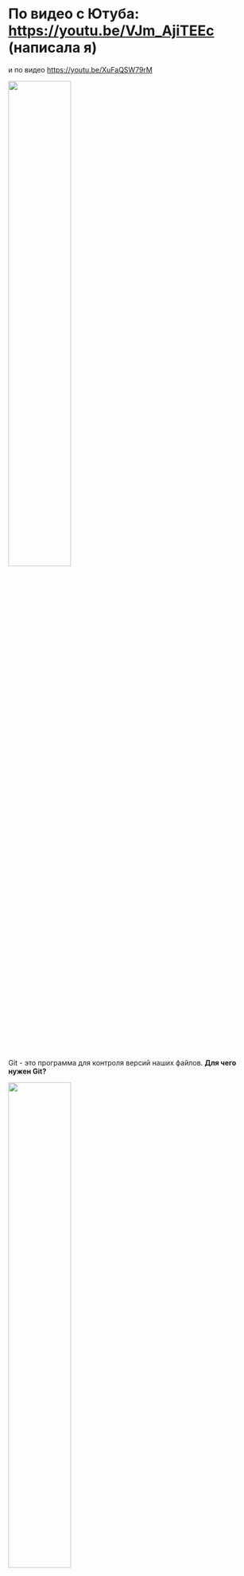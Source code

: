 
# По видео с Ютуба:    https://youtu.be/VJm_AjiTEEc  (написала я)
и по видео https://youtu.be/XuFaQSW79rM

<img src="https://github.com/user-attachments/assets/1632c6b0-17e0-411e-bd75-e3a89396ad72" width="50%" />

Git - это программа для контроля версий наших файлов.
**Для чего нужен Git?**

<img src="https://github.com/user-attachments/assets/1507164c-9f36-4e04-abc7-58efb18cbc87" width="50%" />

Мы работаем над каким-то проектом и, например, вносим какие-то изменения в наш код.  Но иногда нам нужно вернуться к прошлому состоянию кода в проекте (которое было, например 2 недели назад).

За это время мы могли поменять кучу строчек кода не в одном файле, а в сотне файлов проекта. Именно поэтому такие проекты отдают под контроль специальной программы Git.
Git наблюдает за всеми файлами внутри такой папки с вашим проетом и запоминает  все изменения текста во всех файлах в разные моменты времени. Поэтому с его помощью мы всегда можем увидеть, как код в наших файлах выглядел в определенную дату, а также быстро перейти на эту версию файлов.

Локальный репозиторий  и созданный на его основе удаленный репозиторий (копия локального) постоянно связаны м/у собой. Эту связь обеспечивает Git. 

<img src="https://github.com/user-attachments/assets/a8625667-b5dd-454b-9d05-a62ea06b5d8a" width="50%" />

## Публикация изменений в файлах в GitHub:

Делая изменения в файлах в нашем локальном репозитории, когда мы готовы, то можем **сказать гиту**, чтобы он опубликовал все эти изменения в удаленную копию.
Но самостоятельно Гит ничего делать не будет!!!  Он опубликует, только когда вы явно ему скажете об этом.  
Поэтому не стоит переживать о том, что кто-то тут же увидит, какого кринжа вы навалили в коде.


Когда мы загрузим наш новый код в удаленный репозиторий, то другие смогут скачать его на свои ПК. (а точнее не его самого, а только **копию**)
Они возьмут ваш удаленный репозиторий и на своих ПК на его основе создадут локальный репозиторий. Но это будет уже другая копия, не такая же как у вас! У каждого пользователя своя копия репозитория.



## Скачивание копии удаленного репозитория на свой ПК:
Сначала в консоли нужно перейти в папку, куда хотим скачать копию удаленного репозитория. (с помощью команды cd в терминале)

Далее запускаем команду **`git clone [url удаленного репозитория с GitHub]`**. Например,   **git clone  https://github.com/Elenka-Frontendka/git_test.git**

<img src="https://github.com/user-attachments/assets/dbb8ee95-91d0-46ee-bf27-4ba22af95fd8" width="50%" />

После этого у нас на компе появится новая папка со всеми файлами, что лежат в удаленном репозитории.
И эта папка сразу является вашим **локальным репозиторием**.
И этот локальный репозиторий уже автоматически связан с удаленным.
Но опять же, когда мы внесем какие-то изменения в локальном репозитории, они никак не будут отражены в удаленном!
Они появятся в удаленном, только когда мы явно скажем гиту о том, что нужно загрузить их в облако.

_____
Команда **`git clone [url удаленного репозитория с GitHub]`** скачивает из интернета (с сайта GitHub) нужный репозиторий на ваш компьютер. 
Такой скачанный репозиторий сразу находится под управлением Git на вашем компьютере.


## КОММИТЫ. Внесение изменений в файл в вашем локальном репозитории.
В локальном репозитории есть файл README.md.   Внесем в него изменения (добавим такой-то текст)

Внутри репозитория можно выполнить команду **git status**. Она выведет нам в консоль информацию обо всех незакоммиченных файлах в Гит-репозитории (подсветит их красным). Т.е. о тех, чью версию мы изменили, но еще не сохранили эти изменения внутри Гита.

<img src="https://github.com/user-attachments/assets/b923b41a-55dc-4a53-9d64-f08f0699f2dc" width="50%" />

Сохранение конкретной версии файла внутри Гита называется **коммитом**. Т.е. чтобы в будущем была возможность всегда быстро прыгнуть именно на эту версию файла, то это его состояние нужно закоммитеть в гит.

Сначала гиту нужно сказать, какие именно изменения в файле мы хотим сохранить в виде отдельной версии. (= коммита внутри гита)

<img src="https://github.com/user-attachments/assets/fac78b6d-630c-40e7-965c-077e190151ad" width="50%" />

Используют команду **git add**. После этой команды нужно указать имена файлов или папок, которые хотим подготовитьк сохранению. 
Чтобы подготовить **сразу все** файлы из текущей директории, можно написать точку ".", которая указывает на директорию, в которой мы прямо сейчас и находимся.

<img src="https://github.com/user-attachments/assets/a8bbbdb9-1d35-4746-95f7-61e2b37ab777" width="50%" />


Если введем команду **git status**, то теперь Гит знает что изменения в нашем файле уже готовы к сохранению.

<img src="https://github.com/user-attachments/assets/0242aba7-0915-4b21-807a-3fe4534f9e8a" width="50%" />

То место, где сейчас гит хранит информацию о том, какие именно файлы готовы к коммиту, называется **ИНДЕКС ГИТА** (staging area)

Только те файлы, что находятся в индексе, попадут в следующий коммит.
Когда добавили изменения в индекс и теперь готовы сохранить в истории гита, то необходимо выполнить команду **`git commit -m "message"`**.

Команда **`git commit -m "message"`** позволяет сообщить Git-у, что нужно сохранить данную версию файла.

<img src="https://github.com/user-attachments/assets/d0bbb318-d308-4bdd-83e2-dc981f7cc2dc" width="50%" />


У нее есть параметр "**-m**" (= message), после которого в ковычках можно указать сообщение **с описанием той версии файлов**, которую сохраняем. Тут мы передаем какую-то подпись с информацией о том, что мы что-то добавили или удалили в этой новой версии файлов.
После выполения команды, Гит запоминает и сообщения какие именно файлы были изменены, и как конкретно и когда именно, и кем.

<img src="https://github.com/user-attachments/assets/fe4b5331-fa02-458b-aab5-9132e2ef3c96" width="50%" />

Когда вы выполните **git commit**, то внутри гита создастся новый **`Чек-пойнт`**, который так и называется `Коммит`. По сути Гит запомнил то состояние файлов,  которое мы закоммитили. Теперь в любой момент сможем вернуться к этому состоянию по его номеру. У каждого коммита внутри Гита есть **уникальный номер** - **ХЭШ**.

<img src="https://github.com/user-attachments/assets/046540bd-6058-4692-88a5-b431f8390592" width="50%" />


<img src="https://github.com/user-attachments/assets/fb11e401-533b-46ed-9fc5-ebe39d4b9169" width="50%" />

Когда нам нужно перейти к определенной версии нашего проекта, которую мы закоммитили ранее, достаточно знать ее ХЭШ и выполнить спец. команду (см. ниже)


Коммитов можно делать сколько угодно, каждый раз сохраняя тем самым новые версии ваших файлов.
Гит  хранит всю историю коммитов.


Но что если мы хотим ЗАКОММИТЕТЬ только ЧАСТЬ измененных файлов, а над другими пока продолжить работу? Для того, чтобы сказать Git-у, какие именно файлы мы собираемся закоммитеть, есть удобная команда **`git add`**. 
Сам Git видит все ваши файлы, но просит вас перед коммитом явно сказать вам, хотите ди вы, чтобы он запомнил сразу все или же только ЧАСТЬ ваших изменений.
Поэтому в Git существует **специальное отделение**, в которое мы сначала должны пометить файлы, готовые к коммиту, а уже затем сохранять новую версию через git commit.
Такое отделение отделение для подготовки файлов к коммиту называется INDEX (или stage):

<img src="https://github.com/user-attachments/assets/d648e861-22a7-4877-b345-173f4c2fe6ca" width="50%" />


Команда **`git add (путь к файлу или папке)`**  служит для того, чтобы добавить измененные файлы в ИНДЕКС, пометив их этим для Git-а как готовые к коммиту.
Вместо параметра **(путь к файлу или папке)** часто передают просто точку ., которая обозначает текущую директорию, в которой вы находитесь. В индекс добавятся все файлы, которые есть в текущей папке.

<img src="https://github.com/user-attachments/assets/81610560-de26-4e7d-9360-57b86c3bb5ae" width="50%" />

<img src="https://github.com/user-attachments/assets/31269895-d05e-474c-9993-d11dc2aa716b" width="50%" />

Теперь, когда выполним команду git commit, в новую версию сохранятся только те изменения, что находились в индексе. А все остальные останутся как были.

<img src="https://github.com/user-attachments/assets/ac4f36bd-1aff-4f3f-8eaa-09e4a1f34ef5" width="50%" />


## Снова изменим файл README и Создадим **еще один Коммит** в гите с еще одной версией этого файла.
1) Добавим в файл немного текста (изменяем файл), 
2) Выполним команду **git add .** (помещаем измененные файлы в индекс)
3) **git commit -m "updated README again"** - сказать Гиту, что именно их мы хотим в будущем закоммитеть
4) **git push origin (имя ветки в удаленном репозитории)** - отправляем изменения на GitHub

<img src="https://github.com/user-attachments/assets/9d67d13b-b5cd-4b2e-998e-184e470a324f" width="50%" />

У каждого коммита есть уникальный Хэш, который позволяет вернуться во времени к этой версии, которую сохраняли в этой точке.
Команда **`git checkout (хэш-номер коммита, к  которому я хочу вернуться)`** возвращает нас к предыдущей версии файла ( по хэшу коммита):

<img src="https://github.com/user-attachments/assets/6dff14d1-420f-46ee-8d50-d735d942ddbb" width="50%" />


## Публикация изменений
Все эти коммиты находятся сейчас в вашем Локальном репозитории.  Т.е. если мы работаем с командой над каким-то общим проектом, то другие участники всё еще не видят внесенных изменений.
Но мы можем **все сделанные нами коммиты послать из локального репозитория на удаленный**, чтобы другие участники команды могли скачать эти коммиты себе из удаленного репозитория.

Для того, чтобы загрузить сделанные коммиты в удаленный репозиторий, находясь в терминале внутри локального репозитория, выполняем команду:
**`git push origin master`**
(* Любой локальный репозиторий в Гите знает свой удаленный репозиторий под кодовым именем **origin**. Далее указываем имя ветки изменений, в которую мы загружаем коммиты)

<img src="https://github.com/user-attachments/assets/d432b2fc-4b5d-48f1-b36e-ee659d853ce3" width="50%" />

Гит начнет посылать наши коммиты и состояния файлов в них на сервера ГитХаб в наш удаленный репозиторий. 
В Гитхабе будет лежать уже измененный файл с последним коммитом (но вся история изменений также там доступна).


## Если другой разработчик захочет подтянуть из общего удаленного репозитория наши изменения.
Предположим, что он клонировал свой проект еще ДО того, как вы запушили свои коммиты. Поэтому у него на компе всё еще старое состояние этого файла.
(Тут чтобы показать как это работает, мы можем создать на компе еще один 2-й локальный репозиторий, который привязан к тому же самому удаленному репозиторию)

<img src="https://github.com/user-attachments/assets/3da7b30c-bd31-4a7f-9304-3cbe31e98866" width="50%" />

Командой **git log** можем проверить, что состояние текущего файла еще старое, без изменений:

<img src="https://github.com/user-attachments/assets/8f8360ac-98e7-400e-85da-eec164dce381" width="50%" />


А чтобы **скачать наши коммиты из удаленного репозитория**, нужно из директории **его** локального репозитория выполнить команду **`git pull origin (имя ветки, из которой подгружаем коммиты)`**
Например, **git pull origin master**
Тогда увидим у себя на ПК самую последнюю версию изменений. Но мы получили не просто последнюю версию, а получили все коммиты, всю историю.

<img src="https://github.com/user-attachments/assets/6dbde672-7ca7-46f1-b381-4337d7597f74" width="50%" />

<img src="https://github.com/user-attachments/assets/0cc54f95-4765-411d-8fc7-959d0e568989" width="50%" />

Теперь если выполнить команду **`git log`**, то увидим все те коммиты, что до этого мы сделали в другом локальном репозитории и затем запушили их в удаленный.
Теперь мы уже из нового локального репозитория можем перемещаться по этим коммитам точно так же, как и автор в оригинальном с помощью **git checkout**.


## ВЕТКИ, переход на новую ветку 
Если бы все пользователи могли одновременно коммитеть изменения одного и того же кода, то это был бы сущий беспорядок! Поэтому в Git существует понятие веток.

<img src="https://github.com/user-attachments/assets/f1e99253-ea36-4547-a0eb-f735269c8960" width="50%" />

Ветка в Git - это последовательность коммитов,сделанная начиная от какого-то коммита в прошлом,  которые имеют определенное имя:

<img src="https://github.com/user-attachments/assets/9c4f70ce-4a32-4d7b-8e10-fbaf1fc4c4a9" width="50%" />

Например, 2 программиста склонировали репозиторий с GitHub и прямо сейчас смотрят на самый свежий последний коммит в новом проекте. Каждый из них собирается 
делать свою работу, начиная именно с этого коммита. Они могли бы делать свои задачи просто в той же последовательности коммитов:

<img src="https://github.com/user-attachments/assets/05945ec8-dbe8-41b2-820f-2909b55380a4" width="50%" />

Но тогда коммиты разных людей смешались бы и запутались бы что есть что. Поэтому каждый из них может на своем ПК создать отдельную ветку - собственную отдельную последовательность коммитов, начиная с последнего. А также могут дать своей ветке новое имя.

D любом локальном или удаленном репозитории всегда есть как **минимум одна ветка**. Она, как правило, называется **master** или **main**.

Но можем создавать сколько угодно других собственных веток. **``Для чего?``** Допустим, как разработчик мы работает над каким-то новым проектом и делаем огромную фичу. Она длинная 
- приходится изменить много файлов. Мы их постепенно меняем, добавляем новые коммиты.
  Но мы еще в процессе,  не закончили работу. Поэтому мы не хотели бы чтобы наши изменения прямо сейчас попадали в общий репозиторий. (Потому что тогда др. люди получат к ним доступ). У др. людей, которые
  скачают этот удаленный репозиторий с общими изменениями, будет нестабильная работа приложения - могут быть баги. 
Поэтому разработку отдельной ФИЧИ удобнее вести изолированно от стабильных коммитов, чтобы др. люди пока тоже могли работать  с репозиторием независимо от вас.

Когда мы создаем ветку в Git, то мы как бы отпачковываемся от существующей последовательности коммитов в новую изолированную со своим особым именем:

<img src="https://github.com/user-attachments/assets/22b7fa4f-eb7a-4c37-be64-09f87141be85" width="50%" />

В локальном репозитории мы можем посмотреть какие ветки в репозитории есть прямо сейчас с помощью команды **`git branch (имя новой ветки)`**:

<img src="https://github.com/user-attachments/assets/36099430-7916-4eda-be07-9d70e0f67c62" width="50%" />

<img src="https://github.com/user-attachments/assets/04c5633e-2d5e-494b-8b2b-735d32edf16e" width="50%" />


- Теперь разработчики могут работать параллельно, не мешая друг другу (каждый в совей ветке). 
А когда они закончат работу, то придет время объединить эти ветки в одну общую.
Каждая отдельная задача обычно делается в отдельной ветке. И лишь потом попадает в общую последовательность коммитов, где находятся изменения вообще всей команды.
Такая **общая ветка** обычно называется **master** или **main**.



<img src="https://github.com/user-attachments/assets/6ffd6b4a-55b9-43fc-901c-8643a37b1941" width="50%" />
 - В данном случае у нас только одна единственная ветка

Чтобы из ветки master создать новую ветку, нужно выполнить команду **`git branch (имя новой ветки)`**

<img src="https://github.com/user-attachments/assets/75b33a3b-d704-4d94-80da-212f179ee2a9" width="50%" />

-тут мы просто создали новую ветку, но находимся всё еще на старой (на оригинальной последовательности коммитов). Т.е. если мы сделаем коммит прямо сейчас, то
он всё еще попадет в старую ветку.

Чтобы переключиться на новую или любую другую ветку коммитов: **`git checkout (имя ветки, на которую хотим переключиться)`**. Если будем делать новые коммиты,
то они будут уже попадать в эту новую ветку.

<img src="https://github.com/user-attachments/assets/8dbb5d16-211f-4a82-9d54-4a240b1ec18b" width="50%" />

<img src="https://github.com/user-attachments/assets/bb9bf4c6-6ae1-45a0-9c17-32910982f8ad" width="50%" />

<img src="https://github.com/user-attachments/assets/603a234d-3bde-4814-819e-4a24e9a509a0" width="50%" />

<img src="https://github.com/user-attachments/assets/dd8fe446-f505-4998-9a12-a7fcedb1dae7" width="50%" />

 - звездочка рядом с названием ветки показывает, что мы переключились и работаеи  уже на этой ветке.


Когда мы создаем новую ветку, по умолчанию она создается на основе последнего коммита той ветки. на которой мы находились в  момент создания.
 - Таким образом, сейчас файлы ветки **`master`** и новой ветки **`feature`** абсолютно идентичные.

Теперь, если находясь в новой ветке, мы изменим наш файл README и по старой схеме сделаеи коммит наших изменений, то коммит будет сделан именно в  этой ветке, а не в master! :

<img src="https://github.com/user-attachments/assets/2fee2a4e-2810-47df-bcb7-9013258a0f41" width="50%" />

Если хотим переключиться на стабильную версию изменений в мастере, то достаточно просто вернуться на ветку master и все файлы будут автоматически 
соответствовать  последнему коммиту в мастере.

README будет в начальном состоянии, откуда мы пришли:

<img src="https://github.com/user-attachments/assets/ac4af180-cc15-4c50-8306-6686c00569c1" width="50%" />


Если теперь мы снова захотим вернуться на вторую ветку и продолжить неоконченную работу, то делаем чекаут на нее:    **`git checkout feature`** и обнаруживаем файл README  в том состоянии, в котором мы его и оставили

Т.о. разные разработчики могут работать в своих отдельных ветках, не мешая друг другу. Потом эти ветки могут оказаться в мастере, когда будут доведены до конца.



Сейчас новая ветка feature является локальной - она существует в в нашем локальном репозитории (на нашем компе), но ее еще нет в удаленном (где на серверах GitHub лежит общая для всей нашей команды копия). Т.е.  другие ее пока не могут увидеть:

<img src="https://github.com/user-attachments/assets/3855556b-565b-4dc7-a156-ca94d07836ba" width="50%" />


Чтобы ее опубликовать (отправить на GitHub), выполняем **`git push origin feature`**, находясь в локальной ветке, которую мы хотим опубликовать
Здесь вместо feature можно написать любое имя. Это имя ветки, которое мы хотим дать новой УДАЛЕННОЙ ветке на GitHub, в которую загрузим локальную ветку feature.
Обычно ее называют точно также, как она названа у нас и локально, чтобы не путаться.

Название ветки (**feature**) говорит о том, что на GitHub-е должна быть создана ветка с таким же названием, куда и попадут наши коммиты.

<img src="https://github.com/user-attachments/assets/7d8afa62-1c36-4e48-a949-5d291082b2fc" width="50%" />

Когда мы находимся в ветке с нашими коммитами, можем выполнить эту команду: 
<img src="https://github.com/user-attachments/assets/343a0970-8ec5-4a01-a757-6cda35181dec" width="50%" />

После этого коммит из локальной ветки публикуется в удаленном репозитории. Но теперь и другие участники команды могут видеть нашу ветку и переключаться м/у ею и мастером (также как и вы)

<img src="https://github.com/user-attachments/assets/e55b2730-ce4b-4790-a37c-fc4d21794348" width="50%" />


## СЛИЯНИЕ 
Допустим мы длительное время работали над какой-то фичёй и делали коммиты в ветке и наконец она готова и стабильна.
А теперь хотим перенести все изменения из ветки для разработки feature в основную ветку master, чтобы все программисты в проекте получили к ним доступ.
Также ваши изменения соединятся с остальными изменениями из других веток, которые др. разработчики тоже объединяют в мастер.
Такая процедура  в Git называется **слиянием веток**.


Есть 2 механизма слияния:
## 1 способ - Мёдж. 
Сначала нужно сделать checkout на ту ветку, в которую мы будем делать мёрдж.    **`git checkout master`**

А затем выполнить команду **`git merge`** с именем ветки, из которой мы будем проводить слияние **`git merge feature`**

В этот момент Гит берет все изменения из переданной ветки, и добавляет все их в ветку Master  в виде всего одного нового коммита.

Убедиться в этом можно, выполнив из мастера команду  git log:

<img src="https://github.com/user-attachments/assets/176cb632-b677-4afd-8b94-e4a42bc4aedc" width="50%" />

- тут видно, что сначала идут пара наших старых коммитов, а последним (сверху) появляется новый.

Если, находясь на ветке master, мы взглянем на состояние нашего файла README, то увидим что оно совпадает с тем что мы до этого видели во второй ветки.
Т.е. все изменения попали в master и сущестуют здесь в виде одного нового коммита.

Далее, если хотим опубликовать результат Мерджа, то нужно сделать **push** мастера в удаленный репозиторий.


<img src="https://github.com/user-attachments/assets/47ad0e7e-1c2a-40c3-b963-75a62319b8de" width="50%" />

<img src="https://github.com/user-attachments/assets/d2bb10d0-97f0-4459-bf37-b8d5479259dc" width="50%" />


## 2 способ. 
Вернемся на вторую ветку: **`git checkout feature`** и сделаем на ней новые изменения в файле README 
Затем сделаем пару дополнительных коммитов.

Заглянем в git log:

<img src="https://github.com/user-attachments/assets/b6a03a96-df39-4098-a092-f4fff95c3acd" width="50%" />

 - убеждаемся что там есть новые коммиты, которые мы только что сделали. 
Хотим эти изменения перенести в ветку master.
Но merge в мастере создает только 1 новый коммит, в котором лежат все изменения из 2й ветки, которую мы мёржили.

Но что если я хочу сохранить историю изменений и **перевести все коммиты из второй ветки в основную ветку master**?
Для этого, находясь на нашей рабочей ветке,  можем использовать команду **`git rebase (имя ветки, куда хотим сделать перенос наших коммитов)`** вместо **`git merge feature`**

<img src="https://github.com/user-attachments/assets/cf45d206-2cc5-4d1a-9245-1badddee0617" width="50%" />

<img src="https://github.com/user-attachments/assets/72b22d84-88c5-4fae-ab2d-b2a95bc86556" width="50%" />

- разные программисты в команде переносят изменения из сових отдельных веток с конкретными задачами в общую главную ветку. В результате, в новую версию нашего приложения   включается сразунесколько изменений, над которыми работали разные люди:
<img src="https://github.com/user-attachments/assets/3e134620-e9c2-4cee-880f-9a01374e8328" width="50%" />



<img src="https://github.com/user-attachments/assets/a97098a8-7672-4c1e-b78d-dfc5b129cb8e" width="50%" />

<img src="https://github.com/user-attachments/assets/21c94f9a-1179-4305-a923-59fe826478ae" width="50%" />

Теперь оба коммита из нашей 2-й ветки находятся здесь вместе со своими сообщениями.


<img src="https://github.com/user-attachments/assets/94925934-feee-4ff6-a4d5-c5de3fd22b91" width="50%" />

Т.о., если вам важна история коммитов в вашей ветке, то лучше применять rebase вместо merge.




